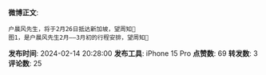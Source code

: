 **微博正文**: 
```
户晨风先生，将于2月26日抵达新加坡，望周知🙏
图1，是户晨风先生2月——3月初的行程安排，望周知🙏
```
**发布时间**: 2024-02-14 20:28:00
**发布工具**: iPhone 15 Pro
**点赞数**: 69
**转发数**: 3
**评论数**: 25
